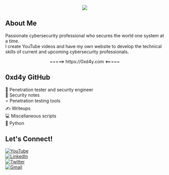 
<p align=center><img src="https://0xd4y.com/images/0xd4y-logo-gray-small-centered.png"></p>

## About Me 
Passionate cybersecurity professional who secures the world one system at a time.<br>
I create YouTube videos and have my own website to develop the technical skills of current and upcoming cybersecurity professionals.

<center>=====> https://0xd4y.com <=====</center>

## 0xd4y GitHub
🤵 Penetration tester and security engineer<br>
📓 Security notes<br>
⭐ Penetration testing tools<br>
✍️ Writeups<br>
💻 Miscellaneous scripts<br>
🐍 Python 

## Let's Connect!
[![YouTube](https://img.shields.io/youtube/channel/subscribers/UCSumP9z5Rzquqih-jpusTOQ?style=for-the-badge)](https://www.youtube.com/@0xd4y)<br>
[![LinkedIn](https://img.shields.io/badge/-LinkedIn-0077B5?style=flat&logo=linkedin&logoColor=white)](https://www.linkedin.com/in/SegevEliezer/)<br>
[![Twitter](https://img.shields.io/badge/-Twitter-1DA1F2?style=flat&logo=twitter&logoColor=white)](https://twitter.com/0xd4y)<br>
[![Gmail](https://img.shields.io/badge/-Gmail-D14836?style=flat&logo=gmail&logoColor=white)](mailto:0xd4yWriteups@gmail.com)
